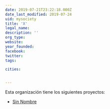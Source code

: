 ```yaml
---
date: 2019-07-21T23:22:18.000Z
date_last_modified: 2019-07-24
uid: mysociety
title: 'X'
legal_name: 
description: ''
org_type: 
website: 
year_founded: 
facebook: 
twitter: 
tags:

cities: 


---
```


Esta organización tiene los siguientes proyectos:

- [Sin Nombre](/proyectos/sin-nombre)
